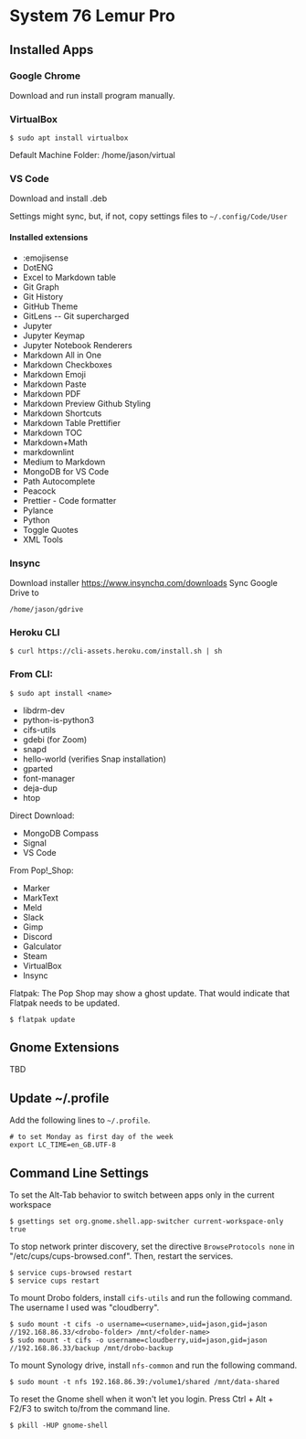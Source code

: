 # System 76 Lemur Pro

## Installed Apps

### Google Chrome

Download and run install program manually.

### VirtualBox

```
$ sudo apt install virtualbox
```

Default Machine Folder: /home/jason/virtual

### VS Code

Download and install .deb

Settings might sync, but, if not, copy settings files to
```~/.config/Code/User```

#### Installed extensions

- :emojisense
- DotENG
- Excel to Markdown table
- Git Graph
- Git History
- GitHub Theme
- GitLens -- Git supercharged
- Jupyter
- Jupyter Keymap
- Jupyter Notebook Renderers
- Markdown All in One
- Markdown Checkboxes
- Markdown Emoji
- Markdown Paste
- Markdown PDF
- Markdown Preview Github Styling
- Markdown Shortcuts
- Markdown Table Prettifier
- Markdown TOC
- Markdown+Math
- markdownlint
- Medium to Markdown
- MongoDB for VS Code
- Path Autocomplete
- Peacock
- Prettier - Code formatter
- Pylance
- Python
- Toggle Quotes
- XML Tools

### Insync

Download installer
https://www.insynchq.com/downloads
Sync Google Drive to 

```/home/jason/gdrive```

### Heroku CLI

```
$ curl https://cli-assets.heroku.com/install.sh | sh
```

### From CLI:

```
$ sudo apt install <name>
```

- libdrm-dev
- python-is-python3
- cifs-utils
- gdebi (for Zoom)
- snapd
- hello-world (verifies Snap installation)
- gparted
- font-manager
- deja-dup
- htop

Direct Download:
- MongoDB Compass
- Signal
- VS Code

From Pop!_Shop:
- Marker
- MarkText
- Meld
- Slack
- Gimp
- Discord
- Galculator
- Steam
- VirtualBox
- Insync


Flatpak:
The Pop Shop may show a ghost update. That would indicate that Flatpak needs to be updated.

```
$ flatpak update
```

## Gnome Extensions

TBD

## Update ~/.profile

Add the following lines to `~/.profile`.
```
# to set Monday as first day of the week
export LC_TIME=en_GB.UTF-8
```

## Command Line Settings

To set the Alt-Tab behavior to switch between apps only in the current workspace
```shell
$ gsettings set org.gnome.shell.app-switcher current-workspace-only true
```

To stop network printer discovery, set the directive `BrowseProtocols none` in "/etc/cups/cups-browsed.conf". Then, restart the services.
```shell
$ service cups-browsed restart
$ service cups restart
```

To mount Drobo folders, install `cifs-utils` and run the following command. The username I used was "cloudberry".
```
$ sudo mount -t cifs -o username=<username>,uid=jason,gid=jason //192.168.86.33/<drobo-folder> /mnt/<folder-name>
$ sudo mount -t cifs -o username=cloudberry,uid=jason,gid=jason //192.168.86.33/backup /mnt/drobo-backup
```

To mount Synology drive, install `nfs-common` and run the following command.
```
$ sudo mount -t nfs 192.168.86.39:/volume1/shared /mnt/data-shared
```

To reset the Gnome shell when it won't let you login. Press Ctrl + Alt + F2/F3 to switch to/from the command line.
```
$ pkill -HUP gnome-shell
```
